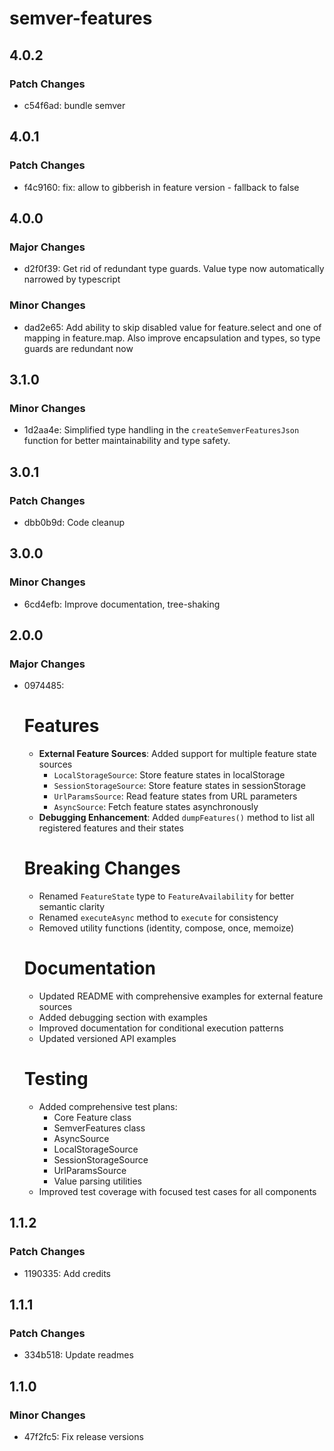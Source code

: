 # semver-features

## 4.0.2

### Patch Changes

- c54f6ad: bundle semver

## 4.0.1

### Patch Changes

- f4c9160: fix: allow to gibberish in feature version - fallback to false

## 4.0.0

### Major Changes

- d2f0f39: Get rid of redundant type guards. Value type now automatically narrowed by typescript

### Minor Changes

- dad2e65: Add ability to skip disabled value for feature.select and one of mapping in feature.map. Also improve encapsulation and types, so type guards are redundant now

## 3.1.0

### Minor Changes

- 1d2aa4e: Simplified type handling in the `createSemverFeaturesJson` function for better maintainability and type safety.

## 3.0.1

### Patch Changes

- dbb0b9d: Code cleanup

## 3.0.0

### Minor Changes

- 6cd4efb: Improve documentation, tree-shaking

## 2.0.0

### Major Changes

- 0974485:

  # Features

  - **External Feature Sources**: Added support for multiple feature state sources
    - `LocalStorageSource`: Store feature states in localStorage
    - `SessionStorageSource`: Store feature states in sessionStorage
    - `UrlParamsSource`: Read feature states from URL parameters
    - `AsyncSource`: Fetch feature states asynchronously
  - **Debugging Enhancement**: Added `dumpFeatures()` method to list all registered features and their states

  # Breaking Changes

  - Renamed `FeatureState` type to `FeatureAvailability` for better semantic clarity
  - Renamed `executeAsync` method to `execute` for consistency
  - Removed utility functions (identity, compose, once, memoize)

  # Documentation

  - Updated README with comprehensive examples for external feature sources
  - Added debugging section with examples
  - Improved documentation for conditional execution patterns
  - Updated versioned API examples

  # Testing

  - Added comprehensive test plans:
    - Core Feature class
    - SemverFeatures class
    - AsyncSource
    - LocalStorageSource
    - SessionStorageSource
    - UrlParamsSource
    - Value parsing utilities
  - Improved test coverage with focused test cases for all components

## 1.1.2

### Patch Changes

- 1190335: Add credits

## 1.1.1

### Patch Changes

- 334b518: Update readmes

## 1.1.0

### Minor Changes

- 47f2fc5: Fix release versions
